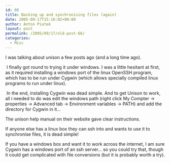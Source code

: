 ```yaml
---
id: 66
title: Backing up and synchronising files (again)
date: 2005-09-17T15:16:02+00:00
author: Anton Piatek
layout: post
permalink: /2005/09/17/old-post-66/
categories:
  - Misc
---
```

I was talking about unison a few posts ago (and a long time ago).

&nbsp;I finally got round to trying it under windows. I was a little hesitant at first, as it required installing a windows port of the linux OpenSSH program, which has to be run under Cygwin (which allows specially compiled linux programs to run under linux).

&nbsp;In the end, installing Cygwin was dead simple. And to get Unison to work, all i needed to do was edit the windows path (right click My Compter -> properties -> Advanced tab -> Environment variables -> PATH) and add the directory for Cygwin in it&#8230;

The unison help manual on their website gave clear instructions.

If anyone else has a linux box they can ssh into and wants to use it to synchronise files, it is dead simple!

If you have a windows box and want it to work across the internet, I am sure Cygwin has a windows port of an ssh server&#8230; so you could try that, though it could get complicated with file conversions (but it is probably worth a try).

&nbsp;